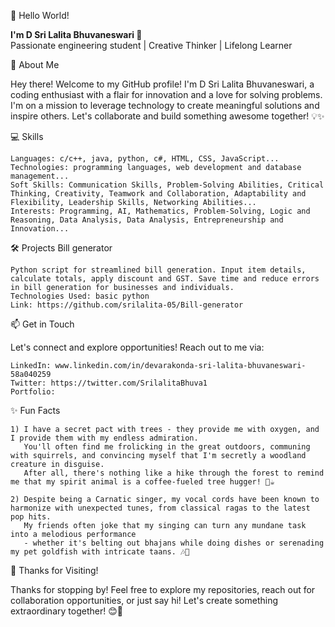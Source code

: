 👋 Hello World! 

<b>I'm D Sri Lalita Bhuvaneswari 🌟</b><br>
Passionate engineering student | Creative Thinker | Lifelong Learner

🚀 About Me

Hey there! Welcome to my GitHub profile! I'm D Sri Lalita Bhuvaneswari, a coding enthusiast with a flair for innovation and a love for solving problems. 
I'm on a mission to leverage technology to create meaningful solutions and inspire others. Let's collaborate and build something awesome together! 💡✨


💻 Skills

    Languages: c/c++, java, python, c#, HTML, CSS, JavaScript...
    Technologies: programming languages, web development and database management...
    Soft Skills: Communication Skills, Problem-Solving Abilities, Critical Thinking, Creativity, Teamwork and Collaboration, Adaptability and Flexibility, Leadership Skills, Networking Abilities...
    Interests: Programming, AI, Mathematics, Problem-Solving, Logic and Reasoning, Data Analysis, Data Analysis, Entrepreneurship and Innovation... 

🛠️ Projects
Bill generator


    Python script for streamlined bill generation. Input item details, calculate totals, apply discount and GST. Save time and reduce errors in bill generation for businesses and individuals.
    Technologies Used: basic python
    Link: https://github.com/srilalita-05/Bill-generator
  

📫 Get in Touch

Let's connect and explore opportunities! Reach out to me via:

    LinkedIn: www.linkedin.com/in/devarakonda-sri-lalita-bhuvaneswari-58a040259
    Twitter: https://twitter.com/SrilalitaBhuva1
    Portfolio: 

✨ Fun Facts
  
    1) I have a secret pact with trees - they provide me with oxygen, and I provide them with my endless admiration. 
       You'll often find me frolicking in the great outdoors, communing with squirrels, and convincing myself that I'm secretly a woodland creature in disguise.
       After all, there's nothing like a hike through the forest to remind me that my spirit animal is a coffee-fueled tree hugger! 🌳☕️
  
    2) Despite being a Carnatic singer, my vocal cords have been known to harmonize with unexpected tunes, from classical ragas to the latest pop hits. 
       My friends often joke that my singing can turn any mundane task into a melodious performance 
       - whether it's belting out bhajans while doing dishes or serenading my pet goldfish with intricate taans. 🎶🐠


    

🙏 Thanks for Visiting!

  Thanks for stopping by! Feel free to explore my repositories, reach out for collaboration opportunities, 
  or just say hi! Let's create something extraordinary together! 😊🌈
